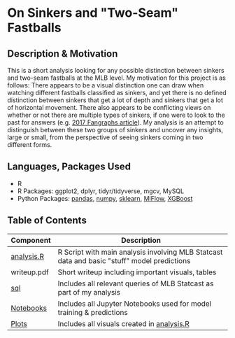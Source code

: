 # On Sinkers and "Two-Seam" Fastballs

## Description & Motivation
This is a short analysis looking for any possible distinction between sinkers and two-seam fastballs at the MLB level. My motivation for this project is as follows: There appears to be a visual distinction one can draw when watching different fastballs classified as sinkers, and yet there is no defined distinction between sinkers that get a lot of depth and sinkers that get a lot of horizontal movement. There also appears to be conflicting views on whether or not there are multiple types of sinkers, if one were to look to the past for answers (e.g. [2017 Fangraphs article](https://blogs.fangraphs.com/players-view-are-two-seamers-and-sinkers-the-same-pitch/)). My analysis is an attempt to distinguish between these two groups of sinkers and uncover any insights, large or small, from the perspective of seeing sinkers coming in two different forms.

## Languages, Packages Used
- R
- R Packages: ggplot2, dplyr, tidyr/tidyverse, mgcv, MySQL
- Python Packages: [pandas](https://pandas.pydata.org/docs/), [numpy](https://numpy.org/doc/), [sklearn](https://scikit-learn.org/stable/index.html), [MlFlow](https://mlflow.org/), [XGBoost](https://xgboost.readthedocs.io/en/stable/)

## Table of Contents

| Component | Description |
|-------|---------------------------------------------------------------------------------------------------------------------------------------------------|
| [analysis.R](https://github.com/joshsalce/sinkers_vs_two_seams/blob/main/analysis.R)| R Script with main analysis involving MLB Statcast data and basic "stuff" model predictions |
| writeup.pdf| Short writeup including important visuals, tables |
| [sql](https://github.com/joshsalce/sinkers_vs_two_seams/tree/main/sql)| Includes all relevant queries of MLB Statcast as part of my analysis | 
| [Notebooks](https://github.com/joshsalce/sinkers_vs_two_seams/tree/main/Notebooks) | Includes all Jupyter Notebooks used for model training & predictions |
| [Plots](https://github.com/joshsalce/sinkers_vs_two_seams/tree/main/Plots) | Includes all visuals created in [analysis.R](https://github.com/joshsalce/sinkers_vs_two_seams/blob/main/analysis.R) |

